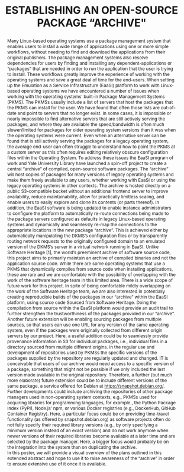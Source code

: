 ---
abstract: "Many Linux-based operating systems use a package management system that
  enables users to install a wide range of applications using one or more simple workflows,
  without needing to find and download the applications from their original publishers.
  The package management systems also resolve dependencies for users by finding and
  installing any dependent-applications or “packages” that are needed in order to
  run the application that the user is trying to install.  These workflows greatly
  improve the experience of working with the operating systems and save a great deal
  of time for the end-users. When setting up the Emulation as a Service Infrastructure
  (EaaSI) platform to work with Linux-based operating systems we have encountered
  a number of issues when working with the operating systems’ built-in Package Management
  Systems (PKMS). The PKMSs usually include a list of servers that host the packages
  that the PKMS can install for the user. We have found that often those lists are
  out-of-date and point to servers that no longer exist. In some cases, it is impossible
  or nearly impossible to find alternative servers that are still actively serving
  the packages, and where they are available the speed/bandwidth is often much slower/limited
  for packages for older operating system versions than it was when the operating
  systems were current. Even when an alternative server can be found that is still
  actively serving the packages for a legacy operating system, the average end-user
  can often struggle to understand how to point the PKMS at a custom server as this
  often requires editing relatively obscure configuration files within the Operating
  System. \nTo address these issues the EaaSI program of work and Yale University
  Library have launched a spin-off project to create a central “archive”  of compiled,
  open-source software packages. The “archive” will host copies of packages for many
  versions of legacy operating systems and make them freely available to any users,
  whether working with EaaSI or using the legacy operating systems in other contexts.
  The archive is hosted directly on a public S3-compatible bucket without an additional
  frontend server to improve availability, reduce maintainability, allow for practically
  limitless scaling, and enable users to easily explore and clone its contents (or
  parts thereof). In addition, the EaaSI software is being updated to enable instance
  administrators to configure the platform to automatically re-route connections being
  made to the package servers configured as defaults in legacy Linux-based operating
  systems and dynamically and seamlessly re-map the connections to the appropriate
  locations in the new package “archive”. This is achieved either by automatically
  manipulating the DKMS’s configuration files or by transparently routing network
  requests to the originally configured domain to an emulated version of the DKMS’s
  server in a virtual network running in EaaSI.\nUnlike Software Heritage [1], the
  world’s preeminent archive of software source code, this project aims to primarily
  maintain an archive of compiled binaries and not the application source code. While
  there are some operating systems that use a PKMS that dynamically compiles from
  source code when installing applications, these are rare  and we are comfortable
  with the possibility of overlapping with the work of the software heritage team
  in this limited area. \nThere is a wide scope of future work for this project. In
  spite of being comfortable mildly overlapping on the work of the Software Heritage
  team, we are also interested in potentially creating reproducible builds of the
  packages in our “archive” within the EaaSI platform, using source code Sourced from
  Software Heritage. Doing the compilation from source within the EaaSI platform would
  provide an audit trail to further strengthen the trustworthiness of the packages
  provided in our “archive”.\nAnother future extension will be enabling sourcing packages
  from multiple sources, so that users can use one URL for any version of the same
  operating system, even if the packages were originally collected from different
  origin servers by our project. Here, a useful addition could be to seamlessly provide
  provenance information in S3 for individual packages, i.e., individual files in
  a directory sourced from multiple different origins.\nIn the regular use and development
  of repositories used by PKMSs the specific versions of the packages supplied by
  the repository are regularly updated and changed. IT is conceivable that users of
  our archive would need access to a specific version of a package, something that
  might not be possible if we only included the last version made available in the
  original repository. Therefore, a further (but much more elaborate) future extension
  could be to include different versions of the same package, a service offered for
  Debian at https://snapshot.debian.org/.\nFurther developments could include archiving
  the repositories of other package managers used in non-operating system contexts,
  e.g., PKMSs used for acquiring libraries for programming languages, for example.,
  the Python Package Index (PyPI), Node.js’ npm, or various Docker registries (e.g.,
  DockerHub, GitHub Container Registry). Here, a particular focus could be on providing
  time-travel functionality (as offered by snapshot.debian.org) as software projects
  often do not fully specify their required library versions (e.g., by only specifying
  a minimum version instead of an exact version) and do not work anymore when newer
  versions of their required libraries become available at a later time and are selected
  by the package manager. Here, a bigger focus would probably be on the integration
  into the system than on duplicating the archive.\n\nIn this poster, we will provide
  a visual overview of the plans outlined in this extended abstract and hope to use
  it to raise awareness of the “archive” in order to ensure extensive use of it once
  it is available."
creators:
- Euan Cochrane
- Rafael Gieschke
date: null
document_url: https://www.ideals.illinois.edu/items/128268/bitstreams/428901/data.pdf
grand_parent: iPRES
institutions: []
keywords:
- emulation
- software preservation
- open-source
landing_page_url: https://hdl.handle.net/2142/121064
language: eng
layout: publication
license: CC-BY 4.0 International
notes_url: null
parent: iPRES 2023
publication_type: paper
size: null
slides_url: null
source_name: iPRES
stream_url: null
title: ESTABLISHING AN OPEN-SOURCE PACKAGE “ARCHIVE"
year: 2023
---